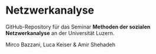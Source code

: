 # Netzwerkanalyse

GitHub-Repository für das Seminar **Methoden der sozialen Netzwerkanalyse** an der Universität Luzern.

Mirco Bazzani, Luca Keiser & Amir Shehadeh
